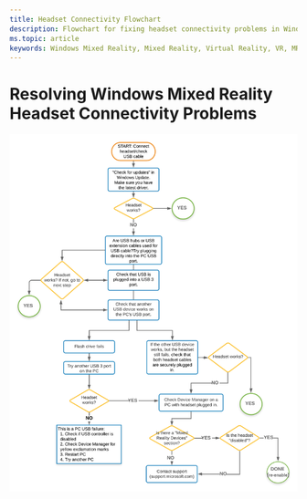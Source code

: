 ```yaml
---
title: Headset Connectivity Flowchart
description: Flowchart for fixing headset connectivity problems in Windows Mixed Reality headsets.
ms.topic: article
keywords: Windows Mixed Reality, Mixed Reality, Virtual Reality, VR, MR, flowchart, black screen, display, connectivity
---
```


# Resolving Windows Mixed Reality Headset Connectivity Problems

<img src="images/Flowchart_HMDConnectiivityV2.png" width="800">

